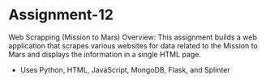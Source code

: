 # Assignment-12
Web Scrapping (Mission to Mars)
Overview:  This assignment builds a web application that scrapes various websites for data related to the Mission to Mars and displays the information in a single HTML page.
- Uses Python, HTML, JavaScript, MongoDB, Flask, and Splinter
